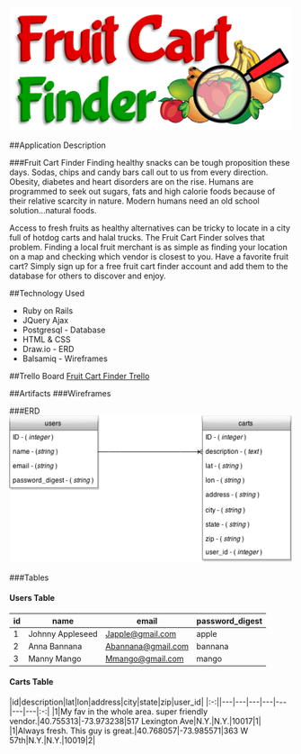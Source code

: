 <img src="./images/FruitFinder-logo.png">

##Application Description

###Fruit Cart Finder
Finding healthy snacks can be tough proposition these days. Sodas, chips and candy bars call out to us from every direction. Obesity, diabetes and heart disorders are on the rise. Humans are programmed to seek out sugars, fats and high calorie foods because of their relative scarcity in nature. Modern humans need an old school solution...natural foods.

Access to fresh fruits as healthy alternatives can be tricky to locate in a city full of hotdog carts and halal trucks. The Fruit Cart Finder solves that problem. Finding a local fruit merchant is as simple as finding your location on a map and checking which vendor is closest to you. Have a favorite fruit cart? Simply sign up for a free fruit cart finder account and add them to the database for others to discover and enjoy.

##Technology Used
+ Ruby on Rails
+ JQuery Ajax
+ Postgresql - Database
+ HTML & CSS
+ Draw.io - ERD
+ Balsamiq - Wireframes

##Trello Board
<a href="https://trello.com/b/PsdLDChK/project-4-fruit-cart-finder" target="_blank">Fruit Cart Finder Trello</a>

##Artifacts
###Wireframes

###ERD
<img src="./images/Fruit_Cart_Finder_ERD-2.png">

###Tables

#### Users Table
|id   |name| email  |password_digest   |
|---|---|---|---|
| 1  |Johnny Appleseed| Japple@gmail.com  |apple   |
| 2  |Anna Bannana| Abannana@gmail.com  | bannana  |
| 3  | Manny Mango| Mmango@gmail.com  | mango |


#### Carts Table
|id|description|lat|lon|address|city|state|zip|user_id|
|:-:||---|---|---|---|---|---|---|:-:|
|1|My fav in the whole area. super friendly  vendor.|40.755313|-73.973238|517 Lexington Ave|N.Y.|N.Y.|10017|1|
|1|Always fresh. This guy is great.|40.768057|-73.985571|363 W 57th|N.Y.|N.Y.|10019|2|
